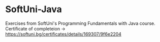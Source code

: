# SoftUni-Java
Exercises from SoftUni's Programming Fundamentals with Java course. 
Certificate of completeion -> https://softuni.bg/certificates/details/169307/9f6e2204
